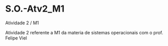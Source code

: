 # S.O.-Atv2_M1
Atividade 2 / M1 

Atividade 2 referente a M1 da materia de sistemas operacionais com o prof. Felipe Viel 
